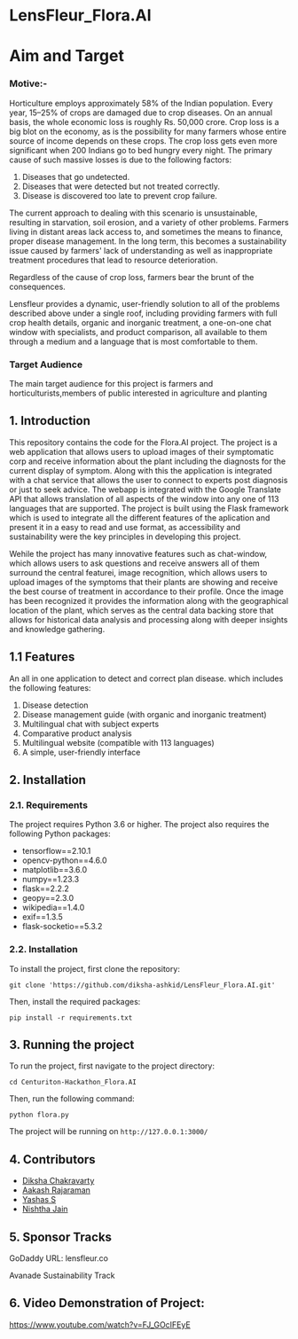 # LensFleur_Flora.AI

# Aim and Target
### Motive:-
Horticulture employs approximately 58% of the Indian population. Every year, 15–25% of crops are damaged due to crop diseases. On an annual basis, the whole economic loss is roughly Rs. 50,000 crore. Crop loss is a big blot on the economy, as is the possibility for many farmers whose entire source of income depends on these crops. The crop loss gets even more significant when 200 Indians go to bed hungry every night.
The primary cause of such massive losses is due to the following factors:

1. Diseases that go undetected.
2. Diseases that were detected but not treated correctly.
3. Disease is discovered too late to prevent crop failure.

The current approach to dealing with this scenario is unsustainable, resulting in starvation, soil erosion, and a variety of other problems. Farmers living in distant areas lack access to, and sometimes the means to finance, proper disease management. In the long term, this becomes a sustainability issue caused by farmers' lack of understanding as well as inappropriate treatment procedures that lead to resource deterioration.

Regardless of the cause of crop loss, farmers bear the brunt of the consequences.

Lensfleur provides a dynamic, user-friendly solution to all of the problems described above under a single roof, including providing farmers with full crop health details, organic and inorganic treatment, a one-on-one chat window with specialists, and product comparison, all available to them through a medium and a language that is most comfortable to them.

### Target Audience
The main target audience for this project is farmers and horticulturists,members of public interested in agriculture and planting

## 1. Introduction

This repository contains the code for the Flora.AI project. The project is a web application that allows users to upload images of their symptomatic corp and receive information about the plant including the diagnosts for the current display of symptom. Along with this the application is integrated with a chat service that allows the user to connect to experts post diagnosis or just to seek advice. The webapp is integrated with the Google Translate API that allows translation of all aspects of the window into any one of 113 languages that are supported. The project is built using the Flask framework which is used to integrate all the different features of the aplication and present it in a easy to read and use format, as accessibility and sustainability were the key principles in developing this project.

Wehile the project has many innovative features such as chat-window, which allows users to ask questions and receive answers all of them surround the central featurei, image recognition, which allows users to upload images of the symptoms that their plants are showing and receive the best course of treatment in accordance to their profile. Once the image has been recognized it provides the information along with the geographical location of the plant, which serves as the central data backing store that allows for historical data analysis and processing along with deeper insights and knowledge gathering.

## 1.1 Features
An all in one application to detect and correct plan disease. which includes the following features:
1. Disease detection
2. Disease management guide (with organic and inorganic treatment)
3. Multilingual chat with subject experts
4. Comparative product analysis
5. Multilingual website (compatible with 113 languages)
6. A simple, user-friendly interface

## 2. Installation

### 2.1. Requirements

The project requires Python 3.6 or higher. The project also requires the following Python packages:

  * tensorflow==2.10.1
  * opencv-python==4.6.0
  * matplotlib==3.6.0
  * numpy==1.23.3
  * flask==2.2.2
  * geopy==2.3.0
  * wikipedia==1.4.0
  * exif==1.3.5
  * flask-socketio==5.3.2

### 2.2. Installation

To install the project, first clone the repository:

`git clone 'https://github.com/diksha-ashkid/LensFleur_Flora.AI.git'`

Then, install the required packages:

`pip install -r requirements.txt`

## 3. Running the project

To run the project, first navigate to the project directory:

`cd Centuriton-Hackathon_Flora.AI`

Then, run the following command:

`python flora.py`

The project will be running on `http://127.0.0.1:3000/`

## 4. Contributors

  * [Diksha Chakravarty](https://github.com/diksha-ashkid)
  * [Aakash Rajaraman](https://github.com/aakashrajaraman)
  * [Yashas S](https://github.com/Yashas2001)
  * [Nishtha Jain](https://github.com/2002nishthajain)

## 5. Sponsor Tracks
GoDaddy URL: lensfleur.co


Avanade Sustainability Track

## 6. Video Demonstration of Project:
https://www.youtube.com/watch?v=FJ_GOcIFEyE


